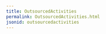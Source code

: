 ```yaml
---
title: OutsourcedActivities
permalink: OutsourcedActivities.html
jsonid: outsourcedactivities
---
```

